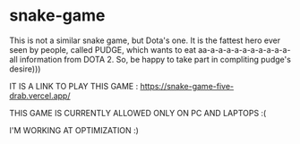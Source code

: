 # snake-game
This is not a similar snake game, but Dota's one. It is the fattest hero ever seen by people, called PUDGE, which wants to eat aa-a-a-a-a-a-a-a-a-a-a-all information from DOTA 2. So, be happy to take part in compliting pudge's desire)))


IT IS A LINK TO PLAY THIS GAME : https://snake-game-five-drab.vercel.app/

THIS GAME IS CURRENTLY ALLOWED ONLY ON PC AND LAPTOPS :( 


I'M WORKING AT OPTIMIZATION :)
